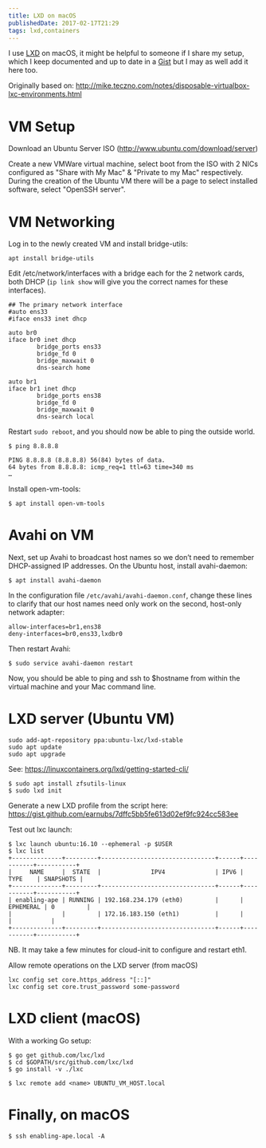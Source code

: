 ```yaml
---
title: LXD on macOS 
publishedDate: 2017-02-17T21:29
tags: lxd,containers
---
```


I use [LXD](https://linuxcontainers.org/lxd/introduction/) on macOS, it might be
helpful to someone if I share my setup, which I keep documented and up to date
in a [Gist](https://gist.github.com/earnubs/eec3c6aa1e091c0a898c) but I may as
well add it here too.

Originally based on: http://mike.teczno.com/notes/disposable-virtualbox-lxc-environments.html

# VM Setup

Download an Ubuntu Server ISO (http://www.ubuntu.com/download/server)

Create a new VMWare virtual machine, select boot from the ISO with 2 NICs configured as "Share with My Mac" & "Private to my Mac" respectively. During the creation of the Ubuntu VM there will be a page to select installed software, select "OpenSSH server".

# VM Networking

Log in to the newly created VM and install bridge-utils:

```
apt install bridge-utils
```

Edit /etc/network/interfaces with a bridge each for the 2 network cards, both DHCP (`ip link show` will give you the correct names for these interfaces).

```
## The primary network interface
#auto ens33
#iface ens33 inet dhcp

auto br0
iface br0 inet dhcp
        bridge_ports ens33
        bridge_fd 0
        bridge_maxwait 0
        dns-search home

auto br1
iface br1 inet dhcp
        bridge_ports ens38
        bridge_fd 0
        bridge_maxwait 0
        dns-search local

```


Restart `sudo reboot`, and you should now be able to ping the outside world.

```
$ ping 8.8.8.8

PING 8.8.8.8 (8.8.8.8) 56(84) bytes of data.
64 bytes from 8.8.8.8: icmp_req=1 ttl=63 time=340 ms
…
```

Install open-vm-tools:

```
$ apt install open-vm-tools
```

# Avahi on VM

Next, set up Avahi to broadcast host names so we don’t need to remember DHCP-assigned IP addresses. On the Ubuntu host, install avahi-daemon:

```
$ apt install avahi-daemon
```

In the configuration file `/etc/avahi/avahi-daemon.conf`, change these lines to clarify that our host names need only work on the second, host-only network adapter:

```
allow-interfaces=br1,ens38
deny-interfaces=br0,ens33,lxdbr0
```

Then restart Avahi:

```
$ sudo service avahi-daemon restart
```
Now, you should be able to ping and ssh to $hostname from within the virtual machine and your Mac command line.

# LXD server (Ubuntu VM)

```
sudo add-apt-repository ppa:ubuntu-lxc/lxd-stable
sudo apt update
sudo apt upgrade
```

See: https://linuxcontainers.org/lxd/getting-started-cli/

```
$ sudo apt install zfsutils-linux
$ sudo lxd init
```

Generate a new LXD profile from the script here: https://gist.github.com/earnubs/7dffc5bb5fe613d02ef9fc924cc583ee

Test out lxc launch:

```
$ lxc launch ubuntu:16.10 --ephemeral -p $USER
$ lxc list
+--------------+---------+--------------------------------+------+-----------+-----------+
|     NAME     |  STATE  |              IPV4              | IPV6 |   TYPE    | SNAPSHOTS |
+--------------+---------+--------------------------------+------+-----------+-----------+
| enabling-ape | RUNNING | 192.168.234.179 (eth0)         |      | EPHEMERAL | 0         |
|              |         | 172.16.183.150 (eth1)          |      |           |           |
+--------------+---------+--------------------------------+------+-----------+-----------+
```

NB. It may take a few minutes for cloud-init to configure and restart eth1.

Allow remote operations on the LXD server (from macOS)
```
lxc config set core.https_address "[::]"
lxc config set core.trust_password some-password
```

# LXD client (macOS)

With a working Go setup:

```
$ go get github.com/lxc/lxd
$ cd $GOPATH/src/github.com/lxc/lxd
$ go install -v ./lxc
```

```
$ lxc remote add <name> UBUNTU_VM_HOST.local
```

# Finally, on macOS

```
$ ssh enabling-ape.local -A
```


